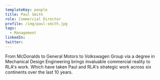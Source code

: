```yaml
---
templateKey: people
title: Paul Smith
role: Commercial Director
profile: /img/paul-smith.jpg
tags:
  - Management
linkedIn: 
twitter: 
---
```


From McDonalds to General Motors to Volkswagen Group via a degree in Mechanical Design Engineering brings invaluable commercial reality to RLA's work. Which have taken Paul and RLA's strategic work across six continents over the last 10 years.